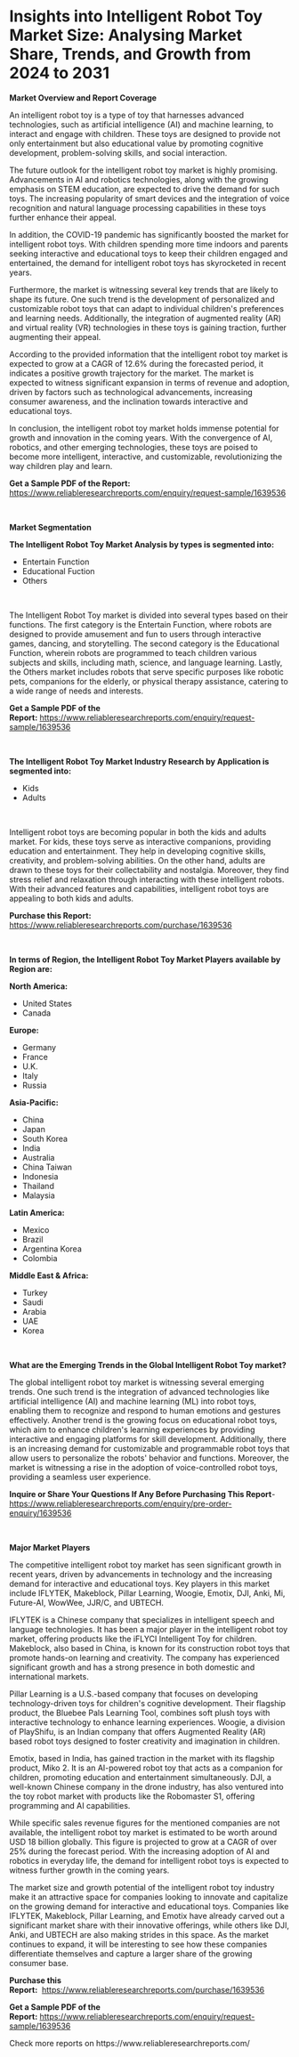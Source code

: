 <p><h1>Insights into Intelligent Robot Toy Market Size: Analysing Market Share, Trends, and Growth from 2024 to 2031</h1></p><p><strong>Market Overview and Report Coverage</strong></p>
<p><p>An intelligent robot toy is a type of toy that harnesses advanced technologies, such as artificial intelligence (AI) and machine learning, to interact and engage with children. These toys are designed to provide not only entertainment but also educational value by promoting cognitive development, problem-solving skills, and social interaction.</p><p>The future outlook for the intelligent robot toy market is highly promising. Advancements in AI and robotics technologies, along with the growing emphasis on STEM education, are expected to drive the demand for such toys. The increasing popularity of smart devices and the integration of voice recognition and natural language processing capabilities in these toys further enhance their appeal.</p><p>In addition, the COVID-19 pandemic has significantly boosted the market for intelligent robot toys. With children spending more time indoors and parents seeking interactive and educational toys to keep their children engaged and entertained, the demand for intelligent robot toys has skyrocketed in recent years.</p><p>Furthermore, the market is witnessing several key trends that are likely to shape its future. One such trend is the development of personalized and customizable robot toys that can adapt to individual children's preferences and learning needs. Additionally, the integration of augmented reality (AR) and virtual reality (VR) technologies in these toys is gaining traction, further augmenting their appeal.</p><p>According to the provided information that the intelligent robot toy market is expected to grow at a CAGR of 12.6% during the forecasted period, it indicates a positive growth trajectory for the market. The market is expected to witness significant expansion in terms of revenue and adoption, driven by factors such as technological advancements, increasing consumer awareness, and the inclination towards interactive and educational toys.</p><p>In conclusion, the intelligent robot toy market holds immense potential for growth and innovation in the coming years. With the convergence of AI, robotics, and other emerging technologies, these toys are poised to become more intelligent, interactive, and customizable, revolutionizing the way children play and learn.</p></p>
<p><strong>Get a Sample PDF of the Report:</strong> <a href="https://www.reliableresearchreports.com/enquiry/request-sample/1639536">https://www.reliableresearchreports.com/enquiry/request-sample/1639536</a></p>
<p>&nbsp;</p>
<p><strong>Market Segmentation</strong></p>
<p><strong>The Intelligent Robot Toy Market Analysis by types is segmented into:</strong></p>
<p><ul><li>Entertain Function</li><li>Educational Fuction</li><li>Others</li></ul></p>
<p>&nbsp;</p>
<p><p>The Intelligent Robot Toy market is divided into several types based on their functions. The first category is the Entertain Function, where robots are designed to provide amusement and fun to users through interactive games, dancing, and storytelling. The second category is the Educational Function, wherein robots are programmed to teach children various subjects and skills, including math, science, and language learning. Lastly, the Others market includes robots that serve specific purposes like robotic pets, companions for the elderly, or physical therapy assistance, catering to a wide range of needs and interests.</p></p>
<p><strong>Get a Sample PDF of the Report:</strong>&nbsp;<a href="https://www.reliableresearchreports.com/enquiry/request-sample/1639536">https://www.reliableresearchreports.com/enquiry/request-sample/1639536</a></p>
<p>&nbsp;</p>
<p><strong>The Intelligent Robot Toy Market Industry Research by Application is segmented into:</strong></p>
<p><ul><li>Kids</li><li>Adults</li></ul></p>
<p>&nbsp;</p>
<p><p>Intelligent robot toys are becoming popular in both the kids and adults market. For kids, these toys serve as interactive companions, providing education and entertainment. They help in developing cognitive skills, creativity, and problem-solving abilities. On the other hand, adults are drawn to these toys for their collectability and nostalgia. Moreover, they find stress relief and relaxation through interacting with these intelligent robots. With their advanced features and capabilities, intelligent robot toys are appealing to both kids and adults.</p></p>
<p><strong>Purchase this Report:</strong>&nbsp; <a href="https://www.reliableresearchreports.com/purchase/1639536">https://www.reliableresearchreports.com/purchase/1639536</a></p>
<p>&nbsp;</p>
<p><strong>In terms of Region, the Intelligent Robot Toy Market Players available by Region are:</strong></p>
<p>
    <p> <strong> North America: </strong>
        <ul>
            <li>United States</li>
            <li>Canada</li>
        </ul>
        </p> 
    <p> <strong> Europe: </strong>
        <ul>
            <li>Germany</li>
            <li>France</li>
            <li>U.K.</li>
            <li>Italy</li>
            <li>Russia</li>
        </ul>
        </p> 
    <p> <strong> Asia-Pacific: </strong>
        <ul>
            <li>China</li>
            <li>Japan</li>
            <li>South Korea</li>
            <li>India</li>
            <li>Australia</li>
            <li>China Taiwan</li>
            <li>Indonesia</li>
            <li>Thailand</li>
            <li>Malaysia</li>
        </ul>
        </p> 
    <p> <strong> Latin America: </strong>
        <ul>
            <li>Mexico</li>
            <li>Brazil</li>
            <li>Argentina Korea</li>
            <li>Colombia</li>
        </ul>
        </p> 
    <p> <strong> Middle East & Africa: </strong>
        <ul>
            <li>Turkey</li>
            <li>Saudi</li>
            <li>Arabia</li>
            <li>UAE</li>
            <li>Korea</li>
        </ul>
    </p>
    </p>
<p>&nbsp;</p>
<p><strong>What are the Emerging Trends in the Global Intelligent Robot Toy market?</strong></p>
<p><p>The global intelligent robot toy market is witnessing several emerging trends. One such trend is the integration of advanced technologies like artificial intelligence (AI) and machine learning (ML) into robot toys, enabling them to recognize and respond to human emotions and gestures effectively. Another trend is the growing focus on educational robot toys, which aim to enhance children's learning experiences by providing interactive and engaging platforms for skill development. Additionally, there is an increasing demand for customizable and programmable robot toys that allow users to personalize the robots' behavior and functions. Moreover, the market is witnessing a rise in the adoption of voice-controlled robot toys, providing a seamless user experience.</p></p>
<p><strong>Inquire or Share Your Questions If Any Before Purchasing This Report</strong>- <a href="https://www.reliableresearchreports.com/enquiry/pre-order-enquiry/1639536">https://www.reliableresearchreports.com/enquiry/pre-order-enquiry/1639536</a></p>
<p>&nbsp;</p>
<p><strong>Major Market Players</strong></p>
<p><p>The competitive intelligent robot toy market has seen significant growth in recent years, driven by advancements in technology and the increasing demand for interactive and educational toys. Key players in this market include IFLYTEK, Makeblock, Pillar Learning, Woogie, Emotix, DJI, Anki, Mi, Future-AI, WowWee, JJR/C, and UBTECH.</p><p>IFLYTEK is a Chinese company that specializes in intelligent speech and language technologies. It has been a major player in the intelligent robot toy market, offering products like the iFLYCI Intelligent Toy for children. Makeblock, also based in China, is known for its construction robot toys that promote hands-on learning and creativity. The company has experienced significant growth and has a strong presence in both domestic and international markets.</p><p>Pillar Learning is a U.S.-based company that focuses on developing technology-driven toys for children's cognitive development. Their flagship product, the Bluebee Pals Learning Tool, combines soft plush toys with interactive technology to enhance learning experiences. Woogie, a division of PlayShifu, is an Indian company that offers Augmented Reality (AR) based robot toys designed to foster creativity and imagination in children.</p><p>Emotix, based in India, has gained traction in the market with its flagship product, Miko 2. It is an AI-powered robot toy that acts as a companion for children, promoting education and entertainment simultaneously. DJI, a well-known Chinese company in the drone industry, has also ventured into the toy robot market with products like the Robomaster S1, offering programming and AI capabilities.</p><p>While specific sales revenue figures for the mentioned companies are not available, the intelligent robot toy market is estimated to be worth around USD 18 billion globally. This figure is projected to grow at a CAGR of over 25% during the forecast period. With the increasing adoption of AI and robotics in everyday life, the demand for intelligent robot toys is expected to witness further growth in the coming years.</p><p>The market size and growth potential of the intelligent robot toy industry make it an attractive space for companies looking to innovate and capitalize on the growing demand for interactive and educational toys. Companies like IFLYTEK, Makeblock, Pillar Learning, and Emotix have already carved out a significant market share with their innovative offerings, while others like DJI, Anki, and UBTECH are also making strides in this space. As the market continues to expand, it will be interesting to see how these companies differentiate themselves and capture a larger share of the growing consumer base.</p></p>
<p><strong>Purchase this Report:</strong>&nbsp;&nbsp;<a href="https://www.reliableresearchreports.com/purchase/1639536">https://www.reliableresearchreports.com/purchase/1639536</a></p>
<p></p>
<p><strong>Get a Sample PDF of the Report:</strong>&nbsp;<a href="https://www.reliableresearchreports.com/enquiry/request-sample/1639536">https://www.reliableresearchreports.com/enquiry/request-sample/1639536</a></p>
<p>Check more reports on https://www.reliableresearchreports.com/</p>